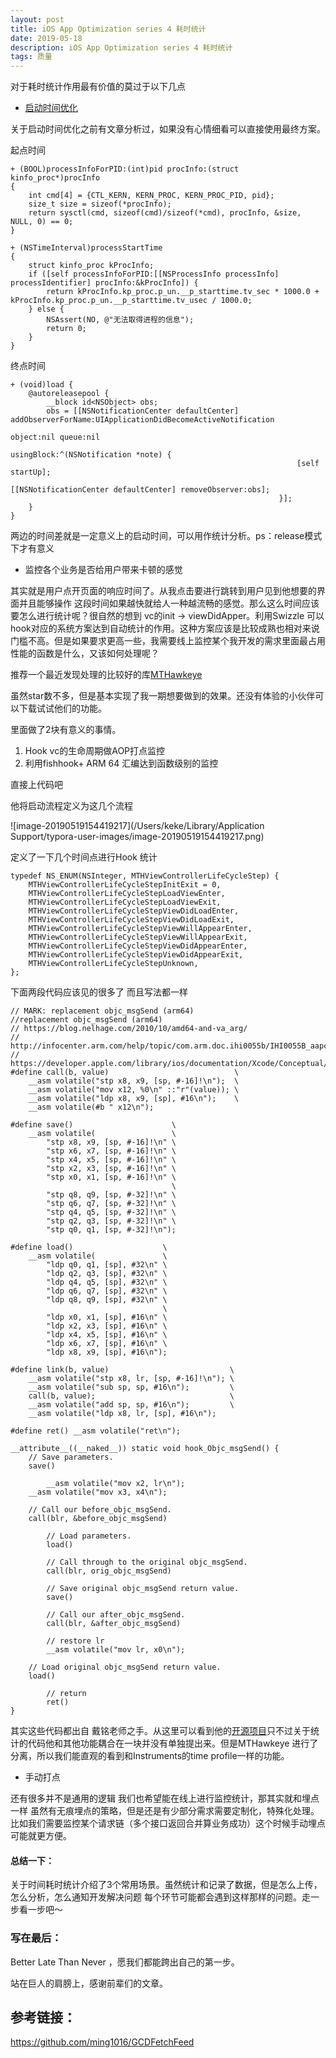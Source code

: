```yaml
---
layout: post  
title: iOS App Optimization series 4 耗时统计
date: 2019-05-18 
description: iOS App Optimization series 4 耗时统计
tags: 质量
---
```


对于耗时统计作用最有价值的莫过于以下几点

* [启动时间优化](https://kekeyezi.github.io/2018/08/iOS-App-optimization-series-2-startup/)

关于启动时间优化之前有文章分析过，如果没有心情细看可以直接使用最终方案。

起点时间

```
+ (BOOL)processInfoForPID:(int)pid procInfo:(struct kinfo_proc*)procInfo
{
    int cmd[4] = {CTL_KERN, KERN_PROC, KERN_PROC_PID, pid};
    size_t size = sizeof(*procInfo);
    return sysctl(cmd, sizeof(cmd)/sizeof(*cmd), procInfo, &size, NULL, 0) == 0;
}

+ (NSTimeInterval)processStartTime
{
    struct kinfo_proc kProcInfo;
    if ([self processInfoForPID:[[NSProcessInfo processInfo] processIdentifier] procInfo:&kProcInfo]) {
        return kProcInfo.kp_proc.p_un.__p_starttime.tv_sec * 1000.0 + kProcInfo.kp_proc.p_un.__p_starttime.tv_usec / 1000.0;
    } else {
        NSAssert(NO, @"无法取得进程的信息");
        return 0;
    }
}
```

终点时间

```
+ (void)load {
    @autoreleasepool {
        __block id<NSObject> obs;
        obs = [[NSNotificationCenter defaultCenter] addObserverForName:UIApplicationDidBecomeActiveNotification
                                                                object:nil queue:nil
                                                            usingBlock:^(NSNotification *note) {
                                                                [self startUp];
                                                                [[NSNotificationCenter defaultCenter] removeObserver:obs];
                                                            }];
    }
}
```

两边的时间差就是一定意义上的启动时间，可以用作统计分析。ps：release模式下才有意义

* 监控各个业务是否给用户带来卡顿的感觉

​        其实就是用户点开页面的响应时间了。从我点击要进行跳转到用户见到他想要的界面并且能够操作 这段时间如果越快就给人一种越流畅的感觉。那么这么时间应该要怎么进行统计呢？很自然的想到 vc的init -> viewDidApper。利用Swizzle 可以hook对应的系统方案达到自动统计的作用。这种方案应该是比较成熟也相对来说门槛不高。但是如果要求更高一些，我需要线上监控某个我开发的需求里面最占用性能的函数是什么，又该如何处理呢？

推荐一个最近发现处理的比较好的库[MTHawkeye](https://github.com/meitu/MTHawkeye/blob/develop/MTHawkeye.podspec)

虽然star数不多，但是基本实现了我一期想要做到的效果。还没有体验的小伙伴可以下载试试他们的功能。

里面做了2块有意义的事情。

1. Hook vc的生命周期做AOP打点监控
2. 利用fishhook+ ARM 64 汇编达到函数级别的监控



直接上代码吧

他将启动流程定义为这几个流程

![image-20190519154419217](/Users/keke/Library/Application Support/typora-user-images/image-20190519154419217.png)

定义了一下几个时间点进行Hook 统计

```
typedef NS_ENUM(NSInteger, MTHViewControllerLifeCycleStep) {
    MTHViewControllerLifeCycleStepInitExit = 0,
    MTHViewControllerLifeCycleStepLoadViewEnter,
    MTHViewControllerLifeCycleStepLoadViewExit,
    MTHViewControllerLifeCycleStepViewDidLoadEnter,
    MTHViewControllerLifeCycleStepViewDidLoadExit,
    MTHViewControllerLifeCycleStepViewWillAppearEnter,
    MTHViewControllerLifeCycleStepViewWillAppearExit,
    MTHViewControllerLifeCycleStepViewDidAppearEnter,
    MTHViewControllerLifeCycleStepViewDidAppearExit,
    MTHViewControllerLifeCycleStepUnknown,
};

```

下面两段代码应该见的很多了 而且写法都一样

```
// MARK: replacement objc_msgSend (arm64)
//replacement objc_msgSend (arm64)
// https://blog.nelhage.com/2010/10/amd64-and-va_arg/
// http://infocenter.arm.com/help/topic/com.arm.doc.ihi0055b/IHI0055B_aapcs64.pdf
// https://developer.apple.com/library/ios/documentation/Xcode/Conceptual/iPhoneOSABIReference/Articles/ARM64FunctionCallingConventions.html
#define call(b, value)                            \
    __asm volatile("stp x8, x9, [sp, #-16]!\n");  \
    __asm volatile("mov x12, %0\n" ::"r"(value)); \
    __asm volatile("ldp x8, x9, [sp], #16\n");    \
    __asm volatile(#b " x12\n");

#define save()                      \
    __asm volatile(                 \
        "stp x8, x9, [sp, #-16]!\n" \
        "stp x6, x7, [sp, #-16]!\n" \
        "stp x4, x5, [sp, #-16]!\n" \
        "stp x2, x3, [sp, #-16]!\n" \
        "stp x0, x1, [sp, #-16]!\n" \
                                    \
        "stp q8, q9, [sp, #-32]!\n" \
        "stp q6, q7, [sp, #-32]!\n" \
        "stp q4, q5, [sp, #-32]!\n" \
        "stp q2, q3, [sp, #-32]!\n" \
        "stp q0, q1, [sp, #-32]!\n");

#define load()                    \
    __asm volatile(               \
        "ldp q0, q1, [sp], #32\n" \
        "ldp q2, q3, [sp], #32\n" \
        "ldp q4, q5, [sp], #32\n" \
        "ldp q6, q7, [sp], #32\n" \
        "ldp q8, q9, [sp], #32\n" \
                                  \
        "ldp x0, x1, [sp], #16\n" \
        "ldp x2, x3, [sp], #16\n" \
        "ldp x4, x5, [sp], #16\n" \
        "ldp x6, x7, [sp], #16\n" \
        "ldp x8, x9, [sp], #16\n");

#define link(b, value)                           \
    __asm volatile("stp x8, lr, [sp, #-16]!\n"); \
    __asm volatile("sub sp, sp, #16\n");         \
    call(b, value);                              \
    __asm volatile("add sp, sp, #16\n");         \
    __asm volatile("ldp x8, lr, [sp], #16\n");

#define ret() __asm volatile("ret\n");

```

```
__attribute__((__naked__)) static void hook_Objc_msgSend() {
    // Save parameters.
    save()

        __asm volatile("mov x2, lr\n");
    __asm volatile("mov x3, x4\n");

    // Call our before_objc_msgSend.
    call(blr, &before_objc_msgSend)

        // Load parameters.
        load()

        // Call through to the original objc_msgSend.
        call(blr, orig_objc_msgSend)

        // Save original objc_msgSend return value.
        save()

        // Call our after_objc_msgSend.
        call(blr, &after_objc_msgSend)

        // restore lr
        __asm volatile("mov lr, x0\n");

    // Load original objc_msgSend return value.
    load()

        // return
        ret()
}
```

其实这些代码都出自 戴铭老师之手。从这里可以看到他的[开源项目](https://github.com/ming1016/GCDFetchFeed)只不过关于统计的代码他和其他功能耦合在一块并没有单独提出来。但是MTHawkeye 进行了分离，所以我们能直观的看到和Instruments的time profile一样的功能。

* 手动打点

还有很多并不是通用的逻辑 我们也希望能在线上进行监控统计，那其实就和埋点一样 虽然有无痕埋点的策略，但是还是有少部分需求需要定制化，特殊化处理。比如我们需要监控某个请求链（多个接口返回合并算业务成功）这个时候手动埋点可能就更方便。

#### 总结一下：

关于时间耗时统计介绍了3个常用场景。虽然统计和记录了数据，但是怎么上传，怎么分析，怎么通知开发解决问题 每个环节可能都会遇到这样那样的问题。走一步看一步吧～

### 写在最后：

Better Late Than Never ，愿我们都能跨出自己的第一步。

站在巨人的肩膀上，感谢前辈们的文章。

## 参考链接：



<https://github.com/ming1016/GCDFetchFeed>